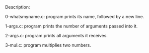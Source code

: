 Description:

0-whatsmyname.c: program prints its name, followed by a new line.

1-args.c: program prints the number of arguments passed into it.

2-args.c: program prints all arguments it receives.

3-mul.c: program multiplies two numbers.

